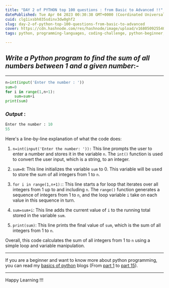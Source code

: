 ```yaml
---
title: "DAY 2 of PYTHON top 100 questions : from Basic to Advanced !!"
datePublished: Tue Apr 04 2023 00:30:38 GMT+0000 (Coordinated Universal Time)
cuid: clg1ixsbh035sdinv3dw0ghf2
slug: day-2-of-python-top-100-questions-from-basic-to-advanced
cover: https://cdn.hashnode.com/res/hashnode/image/upload/v1680509255407/f9431989-b064-4f2c-8028-860e7b32a577.png
tags: python, programming-languages, coding-challenge, python-beginner, day2

---
```


## *Write a Python program to find the sum of all numbers between 1 and a given number*:-

---

```python
n=int(input('Enter the number : '))
sum=0
for i in range(1,n+1):
    sum=sum+i 
print(sum)
```

### *Output* :

```python
Enter the number : 10
55
```

Here's a line-by-line explanation of what the code does:

1. `n=int(input('Enter the number: ')):` This line prompts the user to enter a number and stores it in the variable `n`. The `int()` function is used to convert the user input, which is a string, to an integer.
    
2. `sum=0`: This line initializes the variable `sum` to 0. This variable will be used to store the sum of all integers from 1 to `n`.
    
3. `for i in range(1,n+1):`: This line starts a for loop that iterates over all integers from 1 up to and including `n`. The `range()` function generates a sequence of integers from 1 to `n`, and the loop variable `i` take on each value in this sequence in turn.
    
4. `sum=sum+i`: This line adds the current value of `i` to the running total stored in the variable `sum`.
    
5. `print(sum)`: This line prints the final value of `sum`, which is the sum of all integers from 1 to `n`.
    

Overall, this code calculates the sum of all integers from 1 to `n` using a simple loop and variable manipulation.

---

If you are a beginner and want to know more about python programming, you can read my [basics of python](https://hashnode.com/post/cleuwavnj008gurnv4fc650hh) blogs (From [part 1](https://hashnode.com/post/cleuwavnj008gurnv4fc650hh) to [part 15](https://hashnode.com/post/clff4058101hng5nvefv85yzt)).

---

Happy Learning !!!